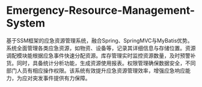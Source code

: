 # Emergency-Resource-Management-System
基于SSM框架的应急资源管理系统，融合Spring、SpringMVC与MyBatis优势。系统全面管理各类应急资源，如物资、设备等，记录其详细信息与存储位置。资源调配模块能根据应急事件快速分配资源。库存管理实时监控资源数量，及时预警补货。同时，具备统计分析功能，生成资源使用报表。权限管理确保数据安全，不同部门人员有相应操作权限。该系统有效提升应急资源管理效率，增强应急响应能力，为应对突发事件提供有力保障。
